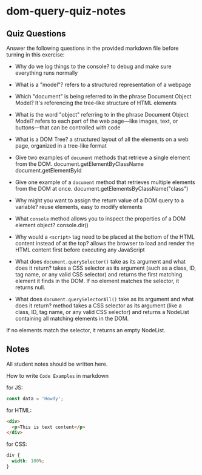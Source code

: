 # dom-query-quiz-notes

## Quiz Questions

Answer the following questions in the provided markdown file before turning in this exercise:

- Why do we log things to the console?
  to debug and make sure everything runs normally

- What is a "model"?
  refers to a structured representation of a webpage
- Which "document" is being referred to in the phrase Document Object Model?
  It's referencing the tree-like structure of HTML elements
- What is the word "object" referring to in the phrase Document Object Model?
  refers to each part of the web page—like images, text, or buttons—that can be controlled with code
- What is a DOM Tree?
  a structured layout of all the elements on a web page, organized in a tree-like format
- Give two examples of `document` methods that retrieve a single element from the DOM.
  document.getElementByClassName
  document.getElementById
- Give one example of a `document` method that retrieves multiple elements from the DOM at once.
  document.getElementsByClassName("class")
- Why might you want to assign the return value of a DOM query to a variable?
  reuse elements, easy to modify elements
- What `console` method allows you to inspect the properties of a DOM element object?
  console.dir()
- Why would a `<script>` tag need to be placed at the bottom of the HTML content instead of at the top?
  allows the browser to load and render the HTML content first before executing any JavaScript
- What does `document.querySelector()` take as its argument and what does it return?
  takes a CSS selector as its argument (such as a class, ID, tag name, or any valid CSS selector) and returns the first matching element it finds in the DOM. If no element matches the selector, it returns null.
- What does `document.querySelectorAll()` take as its argument and what does it return?
  method takes a CSS selector as its argument (like a class, ID, tag name, or any valid CSS selector) and returns a NodeList containing all matching elements in the DOM.

If no elements match the selector, it returns an empty NodeList.

## Notes

All student notes should be written here.

How to write `Code Examples` in markdown

for JS:

```javascript
const data = 'Howdy';
```

for HTML:

```html
<div>
  <p>This is text content</p>
</div>
```

for CSS:

```css
div {
  width: 100%;
}
```
